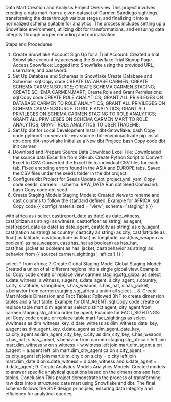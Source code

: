 Data Mart Creation and Analysis
Project Overview
This project involves creating a data mart from a given dataset of Carmen Sandiego sightings, transforming the data through various stages, and finalizing it into a normalized schema suitable for analytics. The process includes setting up a Snowflake environment, utilizing dbt for transformations, and ensuring data integrity through proper encoding and normalization.

Steps and Procedures
1. Create Snowflake Account
Sign Up for a Trial Account: Created a trial Snowflake account by accessing the Snowflake Trial Signup Page.
Access Snowflake: Logged into Snowflake using the provided URL, username, and password.
2. Set Up Database and Schemas in Snowflake
Create Database and Schemas:
sql
Copy code
CREATE DATABASE CARMEN;
CREATE SCHEMA CARMEN.SOURCE;
CREATE SCHEMA CARMEN.STAGING;
CREATE SCHEMA CARMEN.MART;
Create Role and Grant Permissions:
sql
Copy code
CREATE ROLE ANALYTICS;
GRANT ALL PRIVILEGES ON DATABASE CARMEN TO ROLE ANALYTICS;
GRANT ALL PRIVILEGES ON SCHEMA CARMEN.SOURCE TO ROLE ANALYTICS;
GRANT ALL PRIVILEGES ON SCHEMA CARMEN.STAGING TO ROLE ANALYTICS;
GRANT ALL PRIVILEGES ON SCHEMA CARMEN.MART TO ROLE ANALYTICS;
GRANT ROLE ANALYTICS TO USER TRADEME;
3. Set Up dbt for Local Development
Install dbt-Snowflake:
bash
Copy code
python3 -m venv dbt-env
source dbt-env/bin/activate
pip install dbt-core dbt-snowflake
Initialize a New dbt Project:
bash
Copy code
dbt init carmen
4. Download and Prepare Source Data
Download Excel File: Downloaded the source data Excel file from GitHub.
Create Python Script to Convert Excel to CSV:
Converted the Excel file to individual CSV files for each tab.
Fixed encoding errors found in the ASIA and EUROPE tabs.
Saved the CSV files under the seeds folder in the dbt project.
5. Configure dbt Project for Seeds
Update dbt_project.yml:
yaml
Copy code
seeds:
  carmen:
    +schema: RAW_DATA
Run dbt Seed Command:
bash
Copy code
dbt seed
6. Create Staging Models
Staging Models:
Created views to rename and cast columns to follow the standard defined.
Example for AFRICA:
sql
Copy code
{{
  config(
    materialized = "view",
    schema="staging"
  )
}}

with africa as (
    select
        cast(report_date as date) as date_witness,
        cast(citizen as string) as witness,
        cast(officer as string) as agent,
        cast(report_date as date) as date_agent,
        cast(city as string) as city_agent,
        cast(nation as string) as country,
        cast(city as string) as city,
        cast(latitude as float) as latitude,
        cast(longitude as float) as longitude,
        cast(has_weapon as boolean) as has_weapon,
        cast(has_hat as boolean) as has_hat,
        cast(has_jacket as boolean) as has_jacket,
        cast(behavior as string) as behavior
    from {{ source('carmen_sightings', 'africa') }}
)

select * from africa;
7. Create Global Staging Model
Global Staging Model:
Created a union of all different regions into a single global view.
Example:
sql
Copy code
create or replace view carmen.staging.stg_global as
select
    s.date_witness,
    s.witness,
    s.agent,
    s.date_agent,
    s.city_agent,
    s.country,
    s.city,
    s.latitude,
    s.longitude,
    s.has_weapon,
    s.has_hat,
    s.has_jacket,
    s.behavior
from 
    carmen.staging.stg_africa s
union all
select
    ...
8. Create Mart Models
Dimension and Fact Tables:
Followed 3NF to create dimension tables and a fact table.
Example for DIM_AGENT:
sql
Copy code
create or replace table mart.dim_agent as
select distinct 
    agent,
    city_agent
from 
    carmen.staging.stg_africa
order by 
    agent;
Example for FACT_SIGHTINGS:
sql
Copy code
create or replace table mart.fact_sightings as
select
    w.witness as dim_witness_key,
    d.date_witness as dim_witness_date_key,
    a.agent as dim_agent_key,
    d.date_agent as dim_agent_date_key,
    ca.city_agent as dim_agent_city_key,
    c.city as dim_city_key,
    s.has_weapon,
    s.has_hat,
    s.has_jacket,
    s.behavior
from 
    carmen.staging.stg_africa s
left join 
    mart.dim_witness w on s.witness = w.witness
left join 
    mart.dim_agent a on s.agent = a.agent
left join 
    mart.dim_city_agent ca on s.city_agent = ca.city_agent
left join 
    mart.dim_city c on s.city = c.city
left join 
    mart.dim_date d on s.date_witness = d.date_witness and s.date_agent = d.date_agent;
9. Create Analytics Models
Analytics Models:
Created models to answer specific analytical questions based on the dimensions and fact tables.
Conclusion
This project demonstrates the process of transforming raw data into a structured data mart using Snowflake and dbt. The final schema follows the 3NF design principles, ensuring data integrity and efficiency for analytical queries.